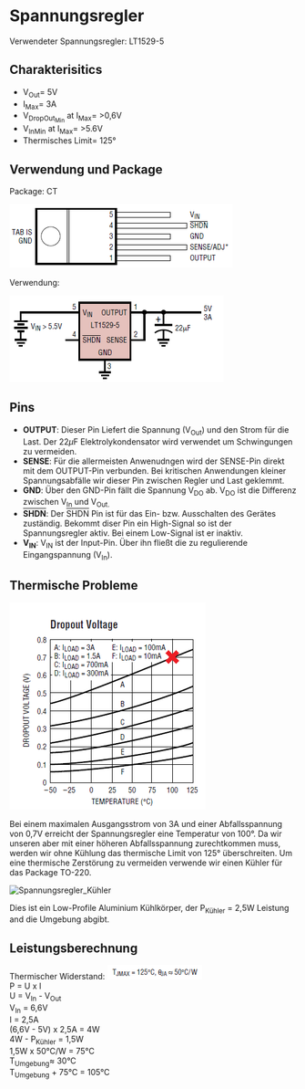 # Spannungsregler


Verwendeter Spannungsregler: LT1529-5

## **Charakterisitics**
* V<sub>Out</sub>= 5V
* I<sub>Max</sub>= 3A
* V<sub>DropOut<sub>Min</sub></sub> at I<sub>Max</sub>= >0,6V 
* V<sub>In</sub><sub>Min</sub> at I<sub>Max</sub>= >5.6V 
* Thermisches Limit= 125°

## **Verwendung und Package**
Package: CT

 ![Spannungsregler_Package](https://github.com/Siraman25/Infrabot/blob/master/Dokumentation/Bilder/Spannungsregler/Spannungsregler_Package.png?raw=true)
 
 Verwendung:
 
 ![Spannungsregler_Anwendung](https://github.com/Siraman25/Infrabot/blob/master/Dokumentation/Bilder/Spannungsregler/Spannungsregler_Anwendung.png?raw=true)
 
 ## **Pins**
 * **OUTPUT**: 
 Dieser Pin Liefert die Spannung (V<sub>Out</sub>) und den Strom für die Last. Der 22$\mu$F Elektrolykondensator wird verwendet um Schwingungen zu vermeiden.
 * **SENSE**:
 Für die allermeisten Anwenudngen wird der SENSE-Pin direkt mit dem OUTPUT-Pin verbunden. Bei kritischen Anwendungen kleiner Spannungsabfälle wir dieser Pin zwischen Regler und Last geklemmt.
 * **GND**:
 Über den GND-Pin fällt die Spannung V<sub>DO</sub> ab. V<sub>DO</sub> ist die Differenz zwischen V<sub>In</sub> und V<sub>Out.
 * **<span style="text-decoration:overline">SHDN</span>**: 
 Der <span style="text-decoration:overline">SHDN</span> Pin ist für das Ein- bzw. Ausschalten des Gerätes zuständig. Bekommt diser Pin ein High-Signal so ist der Spannungsregler aktiv. Bei einem Low-Signal ist er inaktiv.
 * **V<sub>IN</sub>**:
 V<sub>IN</sub> ist der Input-Pin. Über ihn fließt die zu regulierende Eingangspannung (V<sub>In</sub>).
	
## **Thermische Probleme** 

![Spannungsregler_DropoutVoltage](https://github.com/Siraman25/Infrabot/blob/master/Dokumentation/Bilder/Spannungsregler/Spannungsregler_DropoutVoltage.png?raw=true)
	
Bei einem maximalen Ausgangsstrom von 3A und einer Abfallsspannung von 0,7V erreicht der Spannungsregler eine Temperatur von 100°. Da wir unseren aber mit einer höheren Abfallsspannung zurechtkommen muss, werden wir ohne Kühlung das thermische Limit von 125° überschreiten. Um eine thermische Zerstörung zu vermeiden verwende wir einen Kühler für das Package TO-220. 

![Spannungsregler_Kühler](https://github.com/Siraman25/Infrabot/blob/master/Dokumentation/Bilder/Spannungsregler/Spannungsregler_K%C3%BChler.jpg?raw=true)

Dies ist ein Low-Profile Aluminium Kühlkörper, der P<sub>Kühler</sub> = 2,5W Leistung and die Umgebung abgibt.
	
## **Leistungsberechnung**
	
Thermischer Widerstand:
![Spannungsregler_ThermischerWiderstand](https://github.com/Siraman25/Infrabot/blob/master/Dokumentation/Bilder/Spannungsregler/Spannungsregler_ThermischerWiderstand.png?raw=true)\
P = U x I\
U = V<sub>In</sub> - V<sub>Out</sub>\
V<sub>In</sub> = 6,6V\
I = 2,5A\
(6,6V - 5V) x 2,5A = 4W\
4W - P<sub>Kühler</sub> = 1,5W\
1,5W x 50°C/W = 75°C\
T<sub>Umgebung</sub>≈ 30°C\
T<sub>Umgebung</sub> + 75°C = 105°C
